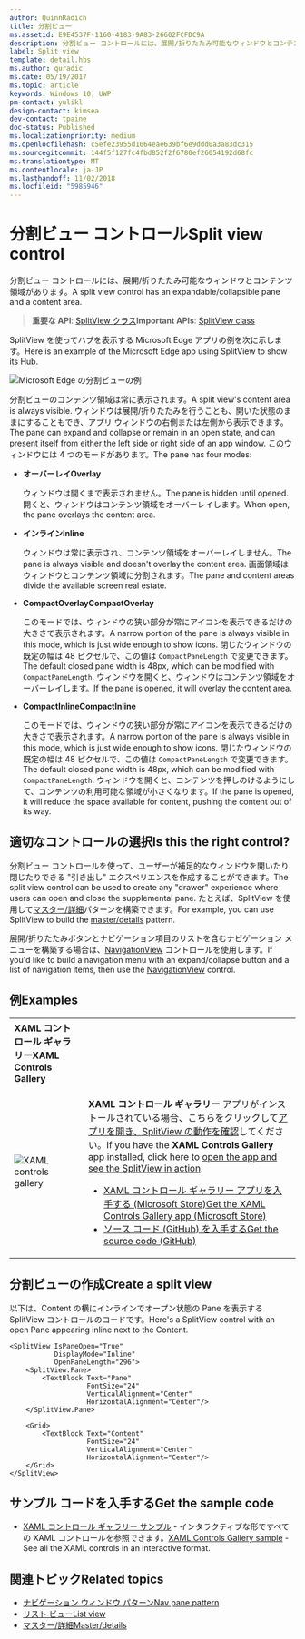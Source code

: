 ```yaml
---
author: QuinnRadich
title: 分割ビュー
ms.assetid: E9E4537F-1160-4183-9A83-26602FCFDC9A
description: 分割ビュー コントロールには、展開/折りたたみ可能なウィンドウとコンテンツ領域があります。
label: Split view
template: detail.hbs
ms.author: quradic
ms.date: 05/19/2017
ms.topic: article
keywords: Windows 10, UWP
pm-contact: yulikl
design-contact: kimsea
dev-contact: tpaine
doc-status: Published
ms.localizationpriority: medium
ms.openlocfilehash: c5efe23955d1064eae639bf6e9ddd0a3a83dc315
ms.sourcegitcommit: 144f5f127fc4fbd852f2f6780ef26054192d68fc
ms.translationtype: MT
ms.contentlocale: ja-JP
ms.lasthandoff: 11/02/2018
ms.locfileid: "5985946"
---
```

# <a name="split-view-control"></a><span data-ttu-id="854b6-104">分割ビュー コントロール</span><span class="sxs-lookup"><span data-stu-id="854b6-104">Split view control</span></span>

<span data-ttu-id="854b6-105">分割ビュー コントロールには、展開/折りたたみ可能なウィンドウとコンテンツ領域があります。</span><span class="sxs-lookup"><span data-stu-id="854b6-105">A split view control has an expandable/collapsible pane and a content area.</span></span>

> <span data-ttu-id="854b6-106">**重要な API**: [SplitView クラス](https://msdn.microsoft.com/library/windows/apps/dn864360)</span><span class="sxs-lookup"><span data-stu-id="854b6-106">**Important APIs**: [SplitView class](https://msdn.microsoft.com/library/windows/apps/dn864360)</span></span>

<span data-ttu-id="854b6-107">SplitView を使ってハブを表示する Microsoft Edge アプリの例を次に示します。</span><span class="sxs-lookup"><span data-stu-id="854b6-107">Here is an example of the Microsoft Edge app using SplitView to show its Hub.</span></span>

![Microsoft Edge の分割ビューの例](images/split_view_Edge.png)


 <span data-ttu-id="854b6-109">分割ビューのコンテンツ領域は常に表示されます。</span><span class="sxs-lookup"><span data-stu-id="854b6-109">A split view's content area is always visible.</span></span> <span data-ttu-id="854b6-110">ウィンドウは展開/折りたたみを行うことも、開いた状態のままにすることもでき、アプリ ウィンドウの右側または左側から表示できます。</span><span class="sxs-lookup"><span data-stu-id="854b6-110">The pane can expand and collapse or remain in an open state, and can present itself from either the left side or right side of an app window.</span></span> <span data-ttu-id="854b6-111">このウィンドウには 4 つのモードがあります。</span><span class="sxs-lookup"><span data-stu-id="854b6-111">The pane has four modes:</span></span>

-   **<span data-ttu-id="854b6-112">オーバーレイ</span><span class="sxs-lookup"><span data-stu-id="854b6-112">Overlay</span></span>**

    <span data-ttu-id="854b6-113">ウィンドウは開くまで表示されません。</span><span class="sxs-lookup"><span data-stu-id="854b6-113">The pane is hidden until opened.</span></span> <span data-ttu-id="854b6-114">開くと、ウィンドウはコンテンツ領域をオーバーレイします。</span><span class="sxs-lookup"><span data-stu-id="854b6-114">When open, the pane overlays the content area.</span></span>

-   **<span data-ttu-id="854b6-115">インライン</span><span class="sxs-lookup"><span data-stu-id="854b6-115">Inline</span></span>**

    <span data-ttu-id="854b6-116">ウィンドウは常に表示され、コンテンツ領域をオーバーレイしません。</span><span class="sxs-lookup"><span data-stu-id="854b6-116">The pane is always visible and doesn't overlay the content area.</span></span> <span data-ttu-id="854b6-117">画面領域はウィンドウとコンテンツ領域に分割されます。</span><span class="sxs-lookup"><span data-stu-id="854b6-117">The pane and content areas divide the available screen real estate.</span></span>

-   **<span data-ttu-id="854b6-118">CompactOverlay</span><span class="sxs-lookup"><span data-stu-id="854b6-118">CompactOverlay</span></span>**

    <span data-ttu-id="854b6-119">このモードでは、ウィンドウの狭い部分が常にアイコンを表示できるだけの大きさで表示されます。</span><span class="sxs-lookup"><span data-stu-id="854b6-119">A narrow portion of the pane is always visible in this mode, which is just wide enough to show icons.</span></span> <span data-ttu-id="854b6-120">閉じたウィンドウの既定の幅は 48 ピクセルで、この値は `CompactPaneLength` で変更できます。</span><span class="sxs-lookup"><span data-stu-id="854b6-120">The default closed pane width is 48px, which can be modified with `CompactPaneLength`.</span></span> <span data-ttu-id="854b6-121">ウィンドウを開くと、ウィンドウはコンテンツ領域をオーバーレイします。</span><span class="sxs-lookup"><span data-stu-id="854b6-121">If the pane is opened, it will overlay the content area.</span></span>

-   **<span data-ttu-id="854b6-122">CompactInline</span><span class="sxs-lookup"><span data-stu-id="854b6-122">CompactInline</span></span>**

    <span data-ttu-id="854b6-123">このモードでは、ウィンドウの狭い部分が常にアイコンを表示できるだけの大きさで表示されます。</span><span class="sxs-lookup"><span data-stu-id="854b6-123">A narrow portion of the pane is always visible in this mode, which is just wide enough to show icons.</span></span> <span data-ttu-id="854b6-124">閉じたウィンドウの既定の幅は 48 ピクセルで、この値は `CompactPaneLength` で変更できます。</span><span class="sxs-lookup"><span data-stu-id="854b6-124">The default closed pane width is 48px, which can be modified with `CompactPaneLength`.</span></span> <span data-ttu-id="854b6-125">ウィンドウを開くと、コンテンツを押しのけるようにして、コンテンツの利用可能な領域が小さくなります。</span><span class="sxs-lookup"><span data-stu-id="854b6-125">If the pane is opened, it will reduce the space available for content, pushing the content out of its way.</span></span>

## <a name="is-this-the-right-control"></a><span data-ttu-id="854b6-126">適切なコントロールの選択</span><span class="sxs-lookup"><span data-stu-id="854b6-126">Is this the right control?</span></span>

<span data-ttu-id="854b6-127">分割ビュー コントロールを使って、ユーザーが補足的なウィンドウを開いたり閉じたりできる "引き出し" エクスペリエンスを作成することができます。</span><span class="sxs-lookup"><span data-stu-id="854b6-127">The split view control can be used to create any "drawer" experience where users can open and close the supplemental pane.</span></span> <span data-ttu-id="854b6-128">たとえば、SplitView を使用して[マスター/詳細](master-details.md)パターンを構築できます。</span><span class="sxs-lookup"><span data-stu-id="854b6-128">For example, you can use SplitView to build the [master/details](master-details.md) pattern.</span></span>

<span data-ttu-id="854b6-129">展開/折りたたみボタンとナビゲーション項目のリストを含むナビゲーション メニューを構築する場合は、[NavigationView](navigationview.md) コントロールを使用します。</span><span class="sxs-lookup"><span data-stu-id="854b6-129">If you'd like to build a navigation menu with an expand/collapse button and a list of navigation items, then use the [NavigationView](navigationview.md) control.</span></span>

## <a name="examples"></a><span data-ttu-id="854b6-130">例</span><span class="sxs-lookup"><span data-stu-id="854b6-130">Examples</span></span>

<table>
<th align="left"><span data-ttu-id="854b6-131">XAML コントロール ギャラリー</span><span class="sxs-lookup"><span data-stu-id="854b6-131">XAML Controls Gallery</span></span><th>
<tr>
<td><img src="images/xaml-controls-gallery-sm.png" alt="XAML controls gallery"></img></td>
<td>
    <p><span data-ttu-id="854b6-132"><strong style="font-weight: semi-bold">XAML コントロール ギャラリー</strong> アプリがインストールされている場合、こちらをクリックして<a href="xamlcontrolsgallery:/item/SplitView">アプリを開き、SplitView の動作を確認</a>してください。</span><span class="sxs-lookup"><span data-stu-id="854b6-132">If you have the <strong style="font-weight: semi-bold">XAML Controls Gallery</strong> app installed, click here to <a href="xamlcontrolsgallery:/item/SplitView">open the app and see the SplitView in action</a>.</span></span></p>
    <ul>
    <li><a href="https://www.microsoft.com/store/productId/9MSVH128X2ZT"><span data-ttu-id="854b6-133">XAML コントロール ギャラリー アプリを入手する (Microsoft Store)</span><span class="sxs-lookup"><span data-stu-id="854b6-133">Get the XAML Controls Gallery app (Microsoft Store)</span></span></a></li>
    <li><a href="https://github.com/Microsoft/Windows-universal-samples/tree/master/Samples/XamlUIBasics"><span data-ttu-id="854b6-134">ソース コード (GitHub) を入手する</span><span class="sxs-lookup"><span data-stu-id="854b6-134">Get the source code (GitHub)</span></span></a></li>
    </ul>
</td>
</tr>
</table>

## <a name="create-a-split-view"></a><span data-ttu-id="854b6-135">分割ビューの作成</span><span class="sxs-lookup"><span data-stu-id="854b6-135">Create a split view</span></span>

<span data-ttu-id="854b6-136">以下は、Content の横にインラインでオープン状態の Pane を表示する SplitView コントロールのコードです。</span><span class="sxs-lookup"><span data-stu-id="854b6-136">Here's a SplitView control with an open Pane appearing inline next to the Content.</span></span>
```xaml
<SplitView IsPaneOpen="True"
           DisplayMode="Inline"
           OpenPaneLength="296">
    <SplitView.Pane>
        <TextBlock Text="Pane"
                   FontSize="24"
                   VerticalAlignment="Center"
                   HorizontalAlignment="Center"/>
    </SplitView.Pane>

    <Grid>
        <TextBlock Text="Content"
                   FontSize="24"
                   VerticalAlignment="Center"
                   HorizontalAlignment="Center"/>
    </Grid>
</SplitView>
```

## <a name="get-the-sample-code"></a><span data-ttu-id="854b6-137">サンプル コードを入手する</span><span class="sxs-lookup"><span data-stu-id="854b6-137">Get the sample code</span></span>

- <span data-ttu-id="854b6-138">[XAML コントロール ギャラリー サンプル](https://github.com/Microsoft/Windows-universal-samples/tree/master/Samples/XamlUIBasics) - インタラクティブな形ですべての XAML コントロールを参照できます。</span><span class="sxs-lookup"><span data-stu-id="854b6-138">[XAML Controls Gallery sample](https://github.com/Microsoft/Windows-universal-samples/tree/master/Samples/XamlUIBasics) - See all the XAML controls in an interactive format.</span></span>

## <a name="related-topics"></a><span data-ttu-id="854b6-139">関連トピック</span><span class="sxs-lookup"><span data-stu-id="854b6-139">Related topics</span></span>
- [<span data-ttu-id="854b6-140">ナビゲーション ウィンドウ パターン</span><span class="sxs-lookup"><span data-stu-id="854b6-140">Nav pane pattern</span></span>](navigationview.md)
- [<span data-ttu-id="854b6-141">リスト ビュー</span><span class="sxs-lookup"><span data-stu-id="854b6-141">List view</span></span>](lists.md)
- [<span data-ttu-id="854b6-142">マスター/詳細</span><span class="sxs-lookup"><span data-stu-id="854b6-142">Master/details</span></span>](master-details.md)